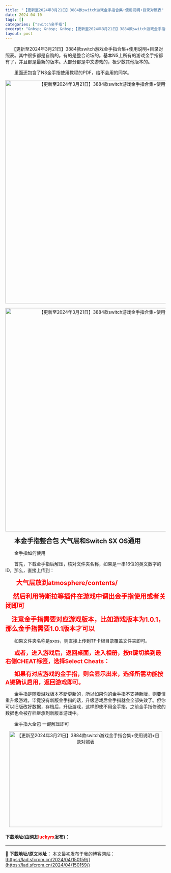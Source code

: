 ```yaml
---
title: "【更新至2024年3月21日】3884款switch游戏金手指合集+使用说明+目录对照表"
date: 2024-04-10
tags: []
categories: ["switch金手指"]
excerpt: "&nbsp; &nbsp; &nbsp;【更新至2024年3月21日】3884款switch游戏金手指合集+使用说明+目录对照表。其中很多都是自购的。有的是整合论坛的。基本NS上所有的游戏金手指都有了，并且都是最新的版本。大部分都是中文游戏的，极少数其他版本的。 　　里面还包含了NS金手指使用教程的&hellip;"
layout: post
---
```


 <p>&nbsp; &nbsp; &nbsp;【更新至2024年3月21日】3884款switch游戏金手指合集+使用说明+目录对照表。其中很多都是自购的。有的是整合论坛的。基本NS上所有的游戏金手指都有了，并且都是最新的版本。大部分都是中文游戏的，极少数其他版本的。</p> <p>　　里面还包含了NS金手指使用教程的PDF，给不会用的同学。</p> <div> <p align="center"><img align="" border="0" src="https://lad.sfcrom.cn/wp-content/uploads/2024/04/20240409_6615cdfa5be66.webp" width="700" alt="【更新至2024年3月21日】3884款switch游戏金手指合集+使用说明+目录对照表" /></p> <p align="center"><img align="" border="0" src="https://lad.sfcrom.cn/wp-content/uploads/2024/04/20240409_6615cdfb782d0.webp" width="700" alt="【更新至2024年3月21日】3884款switch游戏金手指合集+使用说明+目录对照表" /></p></div> <p>　　<strong><span style="font-size:20px;">本金手指整合包 大气层和Switch SX OS通用</span></strong></p> <p>　　金手指如何使用</p> <p>　　首先，下载金手指后解压，核对文件夹名称，如果是一串16位的英文数字的ID，那么，直接上传到：</p> <p>　<span style="color:#FF0000;"><strong><span style="font-size:20px;">　大气层放到atmosphere/contents/</span></strong></span></p> <p><span style="color:#FF0000;"><strong><span style="font-size:20px;">&nbsp; &nbsp; &nbsp;然后利用特斯拉等插件在游戏中调出金手指使用或者关闭即可</span></strong></span></p> <p><span style="color:#FF0000;"><strong><span style="font-size:20px;">&nbsp; &nbsp; 注意金手指需要对应游戏版本，比如游戏版本为1.0.1，那么金手指需要1.0.1版本才可以</span></strong></span></p> <p>　　如果文件夹名称是sxos，则直接上传到TF卡根目录覆盖文件夹即可。</p> <p>　　<strong><span style="font-size:18px;"><span style="color:#FF0000;">或者，进入游戏后，返回桌面，进入相册，按R键切换到最右侧CHEAT标签，选择Select Cheats：</span></span></strong></p> <p>　　<span style="color:#FF0000;"><strong><span style="font-size:18px;">如果有对应游戏的金手指，则会显示出来，选择所需功能按A键确认启用，返回游戏即可。</span></strong></span></p> <p>　　金手指是随着游戏版本不断更新的，所以如果你的金手指不支持新版，则要慎重升级游戏，毕竟没有新版金手指的话，升级游戏后金手指就会全部失效了。但你可以旧版改好数据，存档后，升级游戏，这样即使不用金手指，之前金手指修改的数据也会被存档继承到新版本游戏中。</p> <p>　　金手指大全包 一键解压即可</p> <p style="text-align: center;"><img src="https://lad.sfcrom.cn/wp-content/uploads/2024/04/20240409_6615cdfc38537.webp" style="width: 481px; height: 300px;" alt="【更新至2024年3月21日】3884款switch游戏金手指合集+使用说明+目录对照表" /></p> <p><h4>下载地址(由网友<font color="red">luckyrx</font>发布)：</h4></p> 

---
📖 **下载地址/原文地址：** 本文最初发布于我的博客网站：[https://lad.sfcrom.cn/2024/04/150159/](https://lad.sfcrom.cn/2024/04/150159/)

